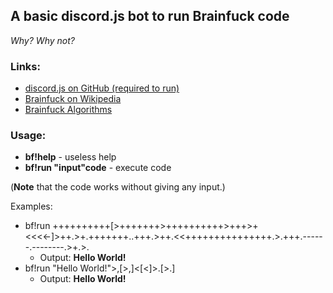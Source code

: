 ## A basic discord<span></span>.js bot to run Brainfuck code

*Why? Why not?*

### Links:
* [discord.js on GitHub (required to run)](https://github.com/hydrabolt/discord.js/)
* [Brainfuck on Wikipedia](https://en.wikipedia.org/wiki/Brainfuck)
* [Brainfuck Algorithms](https://esolangs.org/wiki/Brainfuck_algorithms)

### Usage:
* **bf!help** - useless help
* **bf!run "input"code** - execute code

(**Note** that the code works without giving any input.)

Examples:
* bf!run ++++++++++[>+++++++>++++++++++>+++>+<<<<-]>++.>+.+++++++..+++.>++.<<+++++++++++++++.>.+++.------.--------.>+.>.
	* Output: **Hello World!**
* bf!run "Hello World!">,[>,]<[<]>.[>.]
	* Output: **Hello World!**